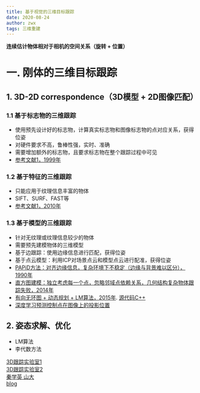 ```yaml
---
title: 基于视觉的三维目标跟踪
date: 2020-08-24
author: zwx
tags: 三维重建
---
```

**连续估计物体相对于相机的空间关系（旋转 + 位置）**

# 一. 刚体的三维目标跟踪
## 1. 3D-2D correspondence（3D模型 + 2D图像匹配）
### 1.1 基于标志物的三维跟踪
- 使用预先设计好的标志物，计算真实标志物和图像标志物的点对应关系，获得位姿
- 对硬件要求不高，鲁棒性强，实时、准确
- 需要增加额外的标志物，且要求标志物在整个跟踪过程中可见
- [参考文献1，1999年](https://scinapse.io/papers/2127972053)

### 1.2 基于特征的三维跟踪
- 只能应用于纹理信息丰富的物体
- SIFT、SURF、FAST等
- [参考文献1，2010年](https://link.springer.com/content/pdf/10.1007/s00371-010-0490-6.pdf)

### 1.3 基于模型的三维跟踪
- 针对无纹理或纹理信息较少的物体
- 需要预先建模物体的三维模型
- 基于边跟踪：使用边缘信息进行匹配，获得位姿
- 基于点云模型：利用ICP对场景点云和模型点云进行配准，获得位姿
- [PAPiD方法：对齐边缘信息，复杂环境下不稳定（边缘与背景难以区分），1990年](https://pdfs.semanticscholar.org/ed98/39b734c359a84135da5a0dee1085a98795a1.pdf?_ga=2.86637464.1253126460.1598252170-507994665.1598252170)
- [直方图建模：独立考虑每一个点，忽略邻域点依赖关系，几何结构复杂物体跟踪失败，2014年](http://campar.in.tum.de/pub/ilics2013tvcg/ilics2013tvcg.pdf)
- [有向无环图 + 动态规划 + LM算法，2015年](https://imbinwang.github.io/static/assets/pdf/landing/2015_TVC_Textureless3DObjectTracking.pdf).  [源代码C++](https://github.com/guofengw/GOSTracker)
- [深度学习预测控制点在图像上的投影位置](https://members.loria.fr/GSimon/files/cours/article1.pdf)

## 2. 姿态求解、优化
- LM算法
- 李代数方法



[3D跟踪实验室1](http://people.ece.umn.edu/~cchoi/research.html)  
[3D跟踪实验室2](https://wg-perception.github.io/ork_tutorials/tutorial03/tutorial.html)    
[秦学英 山大](https://myslide.cn/slides/21441)  
[blog](https://imbinwang.github.io/blog/)











